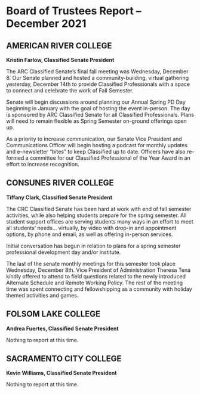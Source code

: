 <!-- Page 1 -->
# Board of Trustees Report – December 2021

## AMERICAN RIVER COLLEGE
**Kristin Farlow, Classified Senate President**

The ARC Classified Senate’s final fall meeting was Wednesday, December 8. Our Senate planned and hosted a community-building, virtual gathering yesterday, December 14th to provide Classified Professionals with a space to connect and celebrate the work of Fall Semester.

Senate will begin discussions around planning our Annual Spring PD Day beginning in January with the goal of hosting the event in-person. The day is sponsored by ARC Classified Senate for all Classified Professionals. Plans will need to remain flexible as Spring Semester on-ground offerings open up.

As a priority to increase communication, our Senate Vice President and Communications Officer will begin hosting a podcast for monthly updates and e-newsletter “bites” to keep Classified up to date. Officers have also re-formed a committee for our Classified Professional of the Year Award in an effort to increase recognition.

## CONSUNES RIVER COLLEGE
**Tiffany Clark, Classified Senate President**

The CRC Classified Senate has been hard at work with end of fall semester activities, while also helping students prepare for the spring semester. All student support offices are serving students many ways in an effort to meet all students’ needs… virtually, by video with drop-in and appointment options, by phone and email, as well as offering in-person services.

Initial conversation has begun in relation to plans for a spring semester professional development day and/or institute.

The last of the senate monthly meetings for this semester took place Wednesday, December 8th. Vice President of Administration Theresa Tena kindly offered to attend to field questions related to the newly introduced Alternate Schedule and Remote Working Policy. The rest of the meeting time was spent connecting and fellowshipping as a community with holiday themed activities and games.

## FOLSOM LAKE COLLEGE
**Andrea Fuertes, Classified Senate President**

Nothing to report at this time.

## SACRAMENTO CITY COLLEGE
**Kevin Williams, Classified Senate President**

Nothing to report at this time.
